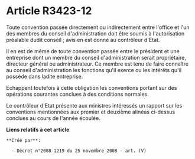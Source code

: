 # Article R3423-12

Toute convention passée directement ou indirectement entre l'office et l'un des membres du conseil d'administration doit être
soumis à l'autorisation préalable dudit conseil ; avis en est donné au contrôleur d'Etat.

Il en est de même de toute convention passée entre le président et une entreprise dont un membre du conseil d'administration
serait propriétaire, directeur général ou administrateur. Ce membre est tenu de faire connaître au conseil d'administration
les fonctions qu'il exerce ou les intérêts qu'il possède dans ladite entreprise.

Echappent toutefois à cette obligation les conventions portant sur des opérations courantes conclues à des conditions
normales.

Le contrôleur d'Etat présente aux ministres intéressés un rapport sur les conventions mentionnées aux premier et deuxième
alinéas ci-dessus conclues au cours de l'année écoulée.

**Liens relatifs à cet article**

	**Créé par**:

	  - Décret n°2008-1219 du 25 novembre 2008 - art. (V)
